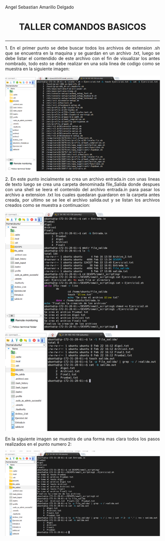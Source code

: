
Angel Sebastian Amarillo Delgado

# <p align="center"> **TALLER COMANDOS BASICOS** </p>
______
<p style="text-align: justify;">1. En el primer punto se debe buscar todos los archivos de extension .sh que se encuentra en la maquina y se guardan en un archivo .txt, luego se debe listar el contendido de este archivo con el fin de visualizar los antes nombrado, todo esto se debe realizar en una sola linea de codigo como se muestra en la siguiente imagen: </p>

<p align="center">
  <img src="/Taller_1/ImageComan/Punt1.png">
</p>

<p style="text-align: justify;">2. En este punto incialmente se crea un archivo entrada.in con unas lineas de texto luego se crea una carpeta denominada file_Salida donde despues con una shell se leera el contenido del archivo entrada.in para pasar los archivo a extension .txt los cuales quedaran guardaron en la carpeta antes creada, por ultimo se se lee el archivo salida.out y se listan los archivos creados como se muestra a continuacion:</p>

<p align="center">
  <img src="/Taller_1/ImageComan/Punt2.png">
  <img src="/Taller_1/ImageComan/Punt2-1.png">
</p>

<p style="text-align: justify;">En la siguiente imagen se muestra de una forma mas clara todos los pasos realizados en el punto numero 2: </p>

<p align="center">
  <img src="/Taller_1/ImageComan/Punt2-2.png">
</p>
